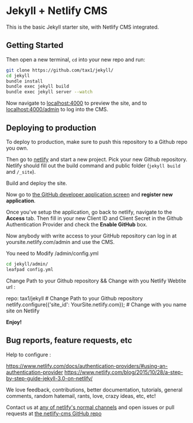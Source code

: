 # Jekyll + Netlify CMS

This is the basic Jekyll starter site, with Netlify CMS integrated.

## Getting Started

Then open a new terminal, `cd` into your new repo and run:

```bash
git clone https://github.com/tax1/jekyll/
cd jekyll
bundle install
bundle exec jekyll build
bundle exec jekyll server --watch
```

Now navigate to [localhost:4000](http://localhost:4000/) to preview the site, and
to [localhost:4000/admin](http://localhost:4000/admin) to log into the CMS.

## Deploying to production

To deploy to production, make sure to push this repository to a Github repo you own.

Then go to [netlify](https://app.netlify.com) and start a new project. Pick your
new Github repository. Netlify should fill out the build command and public folder
(`jekyll build` and `/_site`).

Build and deploy the site.

Now go to [the GitHub developer application screen](https://github.com/settings/developers)
and **register new application**.

Once you've setup the application, go back to netlify, navigate to the **Access** tab. Then
fill in your new Client ID and Client Secret in the Github Authentication Provider and check
the **Enable GitHub** box.

Now anybody with write access to your GitHub repository can log in at yoursite.netlify.com/admin
and use the CMS.

You need to Modify /admin/config.yml

  
  ```bash
cd jekyll/admin/
leafpad config.yml

```

Change Path to your Github repository && Change with you Netlify Webtite url :

  repo: tax1/jekyll # Change Path to your Github repository
  netlify.configure({'site_id': YourSite.netlify.com}); # Change with you name site on Netlify


**Enjoy!**

## Bug reports, feature requests, etc

Help to configure :

https://www.netlify.com/docs/authentication-providers/#using-an-authentication-provider
https://www.netlify.com/blog/2015/10/28/a-step-by-step-guide-jekyll-3.0-on-netlify/

We love feedback, contributions, better documentation, tutorials, general comments,
random hatemail, rants, love, crazy ideas, etc, etc!

Contact us at [any of netlify's normal channels](https://www.netlify.com/contact) and
open issues or pull requests at [the netlify-cms GitHub repo](https://github.com/netlify/netlify-cms)
